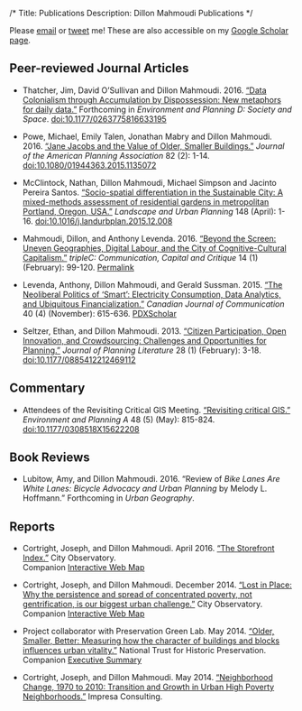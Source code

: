 /*
Title: Publications
Description: Dillon Mahmoudi Publications
*/

Please [email](mailto:dillonm_AT_pdx_DOT_edu) or
[tweet](http://www.twitter.com/dillonm) me! These are also accessible on my [Google Scholar
page](http://scholar.google.com/citations?user=c18j3BYAAAAJ).

Peer-reviewed Journal Articles
------------------------------

-   Thatcher, Jim, David O’Sullivan and Dillon Mahmoudi. 2016. [“Data
    Colonialism through Accumulation by Dispossession: New metaphors for daily
    data.”](http://papers.ssrn.com/sol3/papers.cfm?abstract_id=2709498)
    Forthcoming in *Environment and Planning D: Society and Space*.
    [doi:10.1177/0263775816633195](http://dx.doi.org/10.1177/0263775816633195)

-   Powe, Michael, Emily Talen, Jonathan Mabry and Dillon Mahmoudi. 2016. [“Jane
    Jacobs and the Value of Older, Smaller
    Buildings.”](http://dillonm.io/articles/powe%20et%20al_2016_jane%20jacobs%20and%20the%20value%20of%20older,%20smaller%20buildings.pdf)
    *Journal of the American Planning Association* 82 (2): 1-14.
    [doi:10.1080/01944363.2015.1135072](http://dx.doi.org/10.1080/01944363.2015.1135072)

-   McClintock, Nathan, Dillon Mahmoudi, Michael Simpson and Jacinto Pereira
    Santos. [“Socio-spatial differentiation in the Sustainable City: A
    mixed-methods assessment of residential gardens in metropolitan Portland,
    Oregon,
    USA.”](http://dillonm.io/articles/postprint_mcclintock%20et%20al_2015_sociospatial%20differentiation%20in%20the%20sustainable%20city.pdf)
    *Landscape and Urban Planning* 148 (April): 1-16.
    [doi:10.1016/j.landurbplan.2015.12.008](http://dx.doi.org/10.1016/j.landurbplan.2015.12.008)

-   Mahmoudi, Dillon, and Anthony Levenda. 2016. [“Beyond the Screen: Uneven
    Geographies, Digital Labour, and the City of Cognitive-Cultural
    Capitalism.”](http://triple-c.at.dd29412.kasserver.com/index.php/tripleC/article/download/699/779)
    *tripleC: Communication, Capital and Critique* 14 (1) (February): 99-120.
    [Permalink](http://triple-c.at.dd29412.kasserver.com/index.php/tripleC/article/view/699/779)

-   Levenda, Anthony, Dillon Mahmoudi, and Gerald Sussman. 2015. [“The
    Neoliberal Politics of ‘Smart’: Electricity Consumption, Data Analytics, and
    Ubiquitous
    Financialization.”](http://dillonm.io/articles/levenda%20et%20al_2015_the%20neoliberal%20politics%20of%20%E2%80%9Csmart%E2%80%9D.pdf)
    *Canadian Journal of Communication* 40 (4) (November): 615-636.
    [PDXScholar](http://pdxscholar.library.pdx.edu/usp_fac/116/)

-   Seltzer, Ethan, and Dillon Mahmoudi. 2013. [“Citizen Participation, Open
    Innovation, and Crowdsourcing: Challenges and Opportunities for
    Planning.”](http://dillonm.io/articles/Seltzer_Mahmoudi_2012_Citizen-Participation-Open-Innovation-and-Crowdsourcing.pdf)
    *Journal of Planning Literature* 28 (1) (February): 3-18.
    [doi:10.1177/0885412212469112](http://dx.doi.org/10.1177/0885412212469112)

Commentary
----------

-   Attendees of the Revisiting Critical GIS Meeting. [“Revisiting critical
    GIS.”](http://dillonm.io/articles/thatcher%20et%20al_2016_revisiting%20critical%20gis.pdf)
    *Environment and Planning A* 48 (5) (May): 815-824.
    [doi:10.1177/0308518X15622208](http://dx.doi.org/10.1177/0308518X15622208)

Book Reviews
------------

-   Lubitow, Amy, and Dillon Mahmoudi. 2016. “Review of *Bike Lanes Are White
    Lanes: Bicycle Advocacy and Urban Planning* by Melody L. Hoffmann.”
    Forthcoming in *Urban Geography*.

Reports
-------

-   Cortright, Joseph, and Dillon Mahmoudi. April 2016. [“The Storefront
    Index.”](http://dillonm.io/articles/cortright_mahmoudi_2016_the%20storefront%20index.pdf)
    City Observatory.  
    Companion [Interactive Web
    Map](http://www.cityobservatory.org/maps/storefronts/)

-   Cortright, Joseph, and Dillon Mahmoudi. December 2014. [“Lost in Place: Why
    the persistence and spread of concentrated poverty, not gentrification, is
    our biggest urban
    challenge.”](http://dillonm.io/articles/Cortright_Mahmoudi_2014_Lost-In-Place.pdf)
    City Observatory.  
    Companion [Interactive Web
    Map](http://cityobservatory.org/maps/lostinplace/)

-   Project collaborator with Preservation Green Lab. May 2014. [“Older,
    Smaller, Better: Measuring how the character of buildings and blocks
    influences urban
    vitality.”](http://dillonm.io/articles/NTHP_PGL_OlderSmallerBetter_ReportOnly.pdf)
    National Trust for Historic Preservation.  
    Companion [Executive
    Summary](http://dillonm.io/articles/NTHP_PGL_OlderSmallerBetter_ExecSummary.pdf)

-   Cortright, Joseph, and Dillon Mahmoudi. May 2014. [“Neighborhood Change,
    1970 to 2010: Transition and Growth in Urban High Poverty
    Neighborhoods.”](http://dillonm.io/articles/Cortright_Mahmoudi_2014_Neighborhood-Change.pdf)
    Impresa Consulting.
